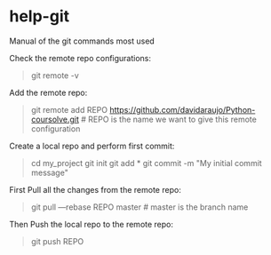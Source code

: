 help-git
========

Manual of the git commands most used

Check the remote repo configurations:
> git remote -v

Add the remote repo:
> git remote add REPO https://github.com/davidaraujo/Python-coursolve.git # REPO is the name we want to give this remote configuration

Create a local repo and perform first commit:
> cd my_project
> git init
> git add *
> git commit -m "My initial commit message"

First Pull all the changes from the remote repo:
> git pull —rebase REPO master  # master is the branch name

Then Push the local repo to the remote repo:
> git push REPO 


